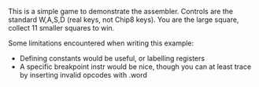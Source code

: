 This is a simple game to demonstrate the assembler. Controls are the standard W,A,S,D (real keys, not Chip8 keys). You are the large square, collect 11 smaller squares to win.

Some limitations encountered when writing this example:
* Defining constants would be useful, or labelling registers
* A specific breakpoint instr would be nice, though you can at least trace by inserting invalid opcodes with .word
